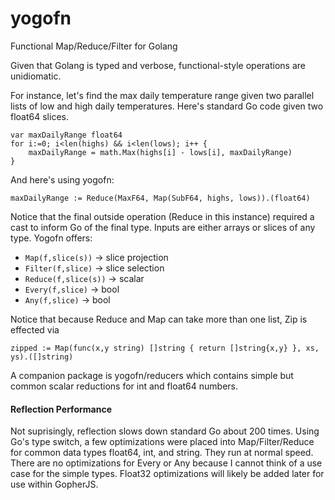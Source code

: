 # yogofn
Functional Map/Reduce/Filter for Golang

Given that Golang is typed and verbose, functional-style operations are unidiomatic.  

For instance, let's find the max daily temperature range given two parallel lists of low and high daily temperatures.
Here's standard Go code given two float64 slices.

```
var maxDailyRange float64
for i:=0; i<len(highs) && i<len(lows); i++ {
    maxDailyRange = math.Max(highs[i] - lows[i], maxDailyRange)
}
```
And here's using yogofn:
```
maxDailyRange := Reduce(MaxF64, Map(SubF64, highs, lows)).(float64)
```

Notice that the final outside operation (Reduce in this instance) required a cast to inform Go of the final type.  Inputs are either arrays or slices of any type.  Yogofn offers:

- ``Map(f,slice(s))`` -> slice projection
- ``Filter(f,slice)`` -> slice selection
- ``Reduce(f,slice(s))`` -> scalar
- ``Every(f,slice)`` -> bool 
- ``Any(f,slice)`` -> bool

Notice that because Reduce and Map can take more than one list, Zip is effected via

```
zipped := Map(func(x,y string) []string { return []string{x,y} }, xs, ys).([]string)
```
A companion package is yogofn/reducers which contains simple but common scalar reductions for int and float64 numbers.

#### Reflection Performance

Not suprisingly, reflection slows down standard Go about 200 times.  Using Go's type switch, a few optimizations 
were placed into Map/Filter/Reduce 
for common data types float64, int, and string.  They run at normal speed.  There are no optimizations for Every or Any because I cannot think of a use case for the simple types.  Float32 optimizations will likely be added later for use within GopherJS.


